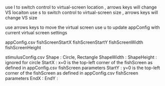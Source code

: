 use l to switch control to virtual-screen location , arrows keys will change VS locaiton
use s to switch control to virtual-screen size , arrows keys will change VS size 

use arrows keys to move the virtual screen 
use u to update appConfig with current virtual screen settings




appConfig.csv
fishScreenStartX	fishScreenStartY	fishScreenWidth	fishScreenHeight

stimulusConfig.csv
Shape	: Circle, Rectangle 
ShapeWidth : 
ShapeHeight : ignored for circle
StartX : x=0 is the top-left corner of the fishScreen as defined in appConfig.csv fishScreen parameters 
StartY : y=0 is the top-left corner of the fishScreen as defined in appConfig.csv fishScreen parameters 
EndX : 
EndY :
